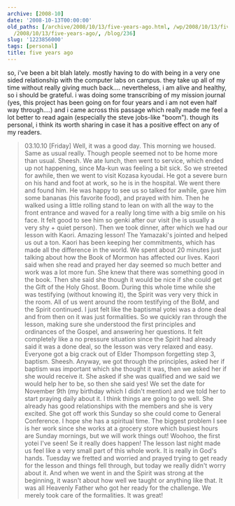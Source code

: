 ```yaml
---
archive: [2008-10]
date: '2008-10-13T00:00:00'
old_paths: [/archive/2008/10/13/five-years-ago.html, /wp/2008/10/13/five-years-ago/,
  /2008/10/13/five-years-ago/, /blog/236]
slug: '1223856000'
tags: [personal]
title: five years ago
---
```


so, i've been a bit blah lately. mostly having to do with being in a very
one sided relationship with the computer labs on campus. they take up all
of my time without really giving much back.... nevertheless, i am alive
and healthy, so i should be grateful. i was doing some transcribing of my
mission journal (yes, this project has been going on for four years and
i am not even half way through....) and i came across this passage which
really made me feel a lot better to read again (especially the steve
jobs-like "boom"). though its personal, i think its worth sharing in case
it has a positive effect on any of my readers.

> 03.10.10 [Friday]
Well, it was a good day. This morning we housed. Same as usual really.
Though people seemed not to be home more than usual. Sheesh. We ate lunch,
then went to service, which ended up not happening, since Ma-kun was
feeling a bit sick. So we streeted for awhile, then we went to visit
Kozasa kyoudai. He got a severe burn on his hand and foot at work, so he
is in the hospital. We went there and found him. He was happy to see us so
talked for awhile, gave him some bananas (his favorite food), and prayed
with him. Then he walked using a little rolling stand to lean on with all
the way to the front entrance and waved for a really long time with a big
smile on his face. It felt good to see him so genki after our visit (he is
usually a very shy + quiet person). Then we took dinner, after which we
had our lesson with Kaori. Amazing lesson! The Yamazaki's jointed and
helped us out a ton. Kaori has been keeping her commitments, which has
made all the difference in the world. We spent about 20 minutes just
talking about how the Book of Mormon has affected our lives. Kaori said
when she read and prayed her day seemed so much better and work was a lot
more fun. She knew that there was something good in the book. Then she
said she though it would be nice if she could get the Gift of the Holy
Ghost. Boom. During this whole time while she was testifying (without
knowing it), the Spirit was very very thick in the room. All of us went
around the room testifying of the BoM, and the Spirit continued. I just
felt like the baptismal yotei was a done deal and from then on it was just
formalities. So we quickly ran through the lesson, making sure she
understood the first principles and ordinances of the Gospel, and
answering her questions. It felt completely like a no pressure situation
since the Spirit had already said it was a done deal, so the lesson was
very relaxed and easy. Everyone got a big crack out of Elder Thompson
forgetting step 3, baptism. Sheesh. Anyway, we got through the principles,
asked her if baptism was important which she thought it was, then we asked
her if she would receive it. She asked if she was qualified and we said we
would help her to be, so then she said yes! We set the date for November
9th (my birthday which I didn't mention) and we told her to start praying
daily about it. I think things are going to go well. She already has good
relationships with the members and she is very excited. She got off work
this Sunday so she could come to General Conference. I hope she has
a spiritual time. The biggest problem I see is her work since she works at
a grocery store which busiest hours are Sunday mornings, but we will work
things out! Woohoo, the first yotei I've seen! Se it really does happen!
The lesson last night made us feel like a very small part of this whole
work. It is really in God's hands. Tuesday we fretted and worried and
prayed trying to get ready for the lesson and things fell through, but
today we really didn't worry about it. And when we went in and the Spirit
was strong at the beginning, it wasn't about how well we taught or
anything like that. It was all Heavenly Father who got her ready for the
challenge. We merely took care of the formalities. It was great!

